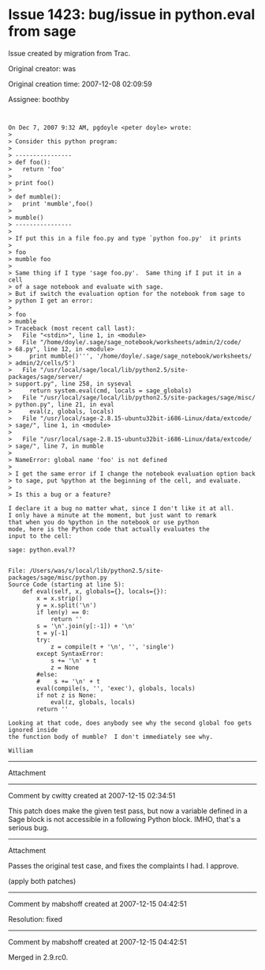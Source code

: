 # Issue 1423: bug/issue in python.eval from sage

Issue created by migration from Trac.

Original creator: was

Original creation time: 2007-12-08 02:09:59

Assignee: boothby


```


On Dec 7, 2007 9:32 AM, pgdoyle <peter doyle> wrote:
> 
> Consider this python program:
> 
> ----------------
> def foo():
>   return 'foo'
> 
> print foo()
> 
> def mumble():
>   print 'mumble',foo()
> 
> mumble()
> ----------------
> 
> If put this in a file foo.py and type `python foo.py'  it prints
> 
> foo
> mumble foo
> 
> Same thing if I type 'sage foo.py'.  Same thing if I put it in a cell
> of a sage notebook and evaluate with sage.
> But if switch the evaluation option for the notebook from sage to
> python I get an error:
> 
> foo
> mumble
> Traceback (most recent call last):
>   File "<stdin>", line 1, in <module>
>   File "/home/doyle/.sage/sage_notebook/worksheets/admin/2/code/
> 68.py", line 12, in <module>
>     print mumble()''', '/home/doyle/.sage/sage_notebook/worksheets/
> admin/2/cells/5')
>   File "/usr/local/sage/local/lib/python2.5/site-packages/sage/server/
> support.py", line 258, in syseval
>     return system.eval(cmd, locals = sage_globals)
>   File "/usr/local/sage/local/lib/python2.5/site-packages/sage/misc/
> python.py", line 21, in eval
>     eval(z, globals, locals)
>   File "/usr/local/sage-2.8.15-ubuntu32bit-i686-Linux/data/extcode/
> sage/", line 1, in <module>
> 
>   File "/usr/local/sage-2.8.15-ubuntu32bit-i686-Linux/data/extcode/
> sage/", line 7, in mumble
> 
> NameError: global name 'foo' is not defined
> 
> I get the same error if I change the notebook evaluation option back
> to sage, put %python at the beginning of the cell, and evaluate.
> 
> Is this a bug or a feature?

I declare it a bug no matter what, since I don't like it at all.
I only have a minute at the moment, but just want to remark
that when you do %python in the notebook or use python
mode, here is the Python code that actually evaluates the
input to the cell:

sage: python.eval??


File: /Users/was/s/local/lib/python2.5/site-packages/sage/misc/python.py
Source Code (starting at line 5):
    def eval(self, x, globals={}, locals={}):
        x = x.strip()
        y = x.split('\n')
        if len(y) == 0:
            return ''
        s = '\n'.join(y[:-1]) + '\n'
        t = y[-1]
        try:
            z = compile(t + '\n', '', 'single')
        except SyntaxError:
            s += '\n' + t
            z = None
        #else:
        #    s += '\n' + t
        eval(compile(s, '', 'exec'), globals, locals)
        if not z is None:
            eval(z, globals, locals)
        return ''

Looking at that code, does anybody see why the second global foo gets ignored inside
the function body of mumble?  I don't immediately see why. 

William
```



---

Attachment


---

Comment by cwitty created at 2007-12-15 02:34:51

This patch does make the given test pass, but now a variable defined in a Sage block is not accessible in a following Python block.  IMHO, that's a serious bug.


---

Attachment

Passes the original test case, and fixes the complaints I had.  I approve.

(apply both patches)


---

Comment by mabshoff created at 2007-12-15 04:42:51

Resolution: fixed


---

Comment by mabshoff created at 2007-12-15 04:42:51

Merged in 2.9.rc0.
